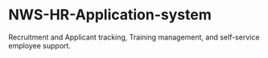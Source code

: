 # NWS-HR-Application-system
Recruitment and Applicant tracking, Training management, and self-service employee support.
